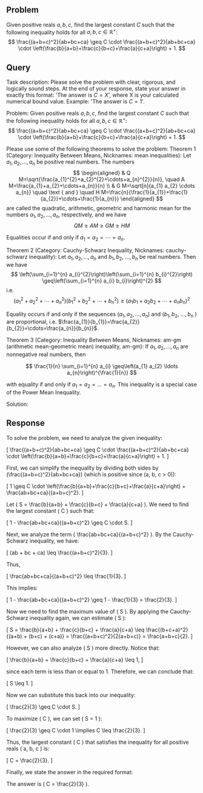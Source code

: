## Problem

Given positive reals $a, b, c$, find the largest constant $C$ such that the following inequality holds for all $a, b, c \in \mathbb{R}^{+}$:
$$
\frac{(a+b+c)^2}{ab+bc+ca} \geq C \cdot \frac{(a+b+c)^2}{ab+bc+ca} \cdot \left(\frac{b}{a+b}+\frac{c}{b+c}+\frac{a}{c+a}\right) + 1.
$$

## Query

Task description: Please solve the problem with clear, rigorous, and logically sound steps. At the end of your response, state your answer in exactly this format: 'The answer is $C=X$', where X is your calculated numerical bound value. Example: 'The answer is $C=1$'.

Problem: Given positive reals $a, b, c$, find the largest constant $C$ such that the following inequality holds for all $a, b, c \in \mathbb{R}^{+}$:
$$
\frac{(a+b+c)^2}{ab+bc+ca} \geq C \cdot \frac{(a+b+c)^2}{ab+bc+ca} \cdot \left(\frac{b}{a+b}+\frac{c}{b+c}+\frac{a}{c+a}\right) + 1.
$$

Please use some of the following theorems to solve the problem:
Theorem 1 (Category: Inequality Between Means, Nicknames: mean inequalities): Let $a_{1}, a_{2}, \ldots, a_{n}$ be positive real numbers. The numbers
$$
\begin{aligned}
& Q M=\sqrt{\frac{a_{1}^{2}+a_{2}^{2}+\cdots+a_{n}^{2}}{n}}, \quad A M=\frac{a_{1}+a_{2}+\cdots+a_{n}}{n} \\
& G M=\sqrt[n]{a_{1} a_{2} \cdots a_{n}} \quad \text { and } \quad H M=\frac{n}{\frac{1}{a_{1}}+\frac{1}{a_{2}}+\cdots+\frac{1}{a_{n}}}
\end{aligned}
$$
are called the quadratic, arithmetic, geometric and harmonic mean for the numbers $a_{1}, a_{2}, \ldots, a_{n}$, respectively, and we have
$$
Q M \geq A M \geq G M \geq H M
$$

Equalities occur if and only if $a_{1}=a_{2}=\cdots=a_{n}$.

Theorem 2 (Category: Cauchy-Schwarz Inequality, Nicknames: cauchy-schwarz inequality): Let $a_{1}, a_{2}, \ldots, a_{n}$ and $b_{1}, b_{2}$, $\ldots, b_{n}$ be real numbers. Then we have
$$
\left(\sum_{i=1}^{n} a_{i}^{2}\right)\left(\sum_{i=1}^{n} b_{i}^{2}\right) \geq\left(\sum_{i=1}^{n} a_{i} b_{i}\right)^{2}
$$
i.e.
$$
\left(a_{1}^{2}+a_{2}^{2}+\cdots+a_{n}^{2}\right)\left(b_{1}^{2}+b_{2}^{2}+\cdots+b_{n}^{2}\right) \geq\left(a_{1} b_{1}+a_{2} b_{2}+\cdots+a_{n} b_{n}\right)^{2}
$$

Equality occurs if and only if the sequences $\left(a_{1}, a_{2}, \ldots, a_{n}\right)$ and $\left(b_{1}, b_{2}\right.$, $\ldots, b_{n}$ ) are proportional, i.e. $\frac{a_{1}}{b_{1}}=\frac{a_{2}}{b_{2}}=\cdots=\frac{a_{n}}{b_{n}}$.

Theorem 3 (Category: Inequality Between Means, Nicknames: am-gm (arithmetic mean-geometric mean) inequality, am-gm): If $a_{1}, a_{2}, \ldots, a_{n}$ are nonnegative real numbers, then

$$
\frac{1}{n} \sum_{i=1}^{n} a_{i} \geq\left(a_{1} a_{2} \ldots a_{n}\right)^{\frac{1}{n}}
$$

with equality if and only if $a_{1}=a_{2}=\ldots=a_{n}$. This inequality is a special case of the Power Mean Inequality.

Solution:

## Response

To solve the problem, we need to analyze the given inequality:

\[
\frac{(a+b+c)^2}{ab+bc+ca} \geq C \cdot \frac{(a+b+c)^2}{ab+bc+ca} \cdot \left(\frac{b}{a+b}+\frac{c}{b+c}+\frac{a}{c+a}\right) + 1.
\]

First, we can simplify the inequality by dividing both sides by \(\frac{(a+b+c)^2}{ab+bc+ca}\) (which is positive since \(a, b, c > 0\)):

\[
1 \geq C \cdot \left(\frac{b}{a+b}+\frac{c}{b+c}+\frac{a}{c+a}\right) + \frac{ab+bc+ca}{(a+b+c)^2}.
\]

Let \( S = \frac{b}{a+b} + \frac{c}{b+c} + \frac{a}{c+a} \). We need to find the largest constant \( C \) such that:

\[
1 - \frac{ab+bc+ca}{(a+b+c)^2} \geq C \cdot S.
\]

Next, we analyze the term \( \frac{ab+bc+ca}{(a+b+c)^2} \). By the Cauchy-Schwarz inequality, we have:

\[
(ab + bc + ca) \leq \frac{(a+b+c)^2}{3}.
\]

Thus,

\[
\frac{ab+bc+ca}{(a+b+c)^2} \leq \frac{1}{3}.
\]

This implies:

\[
1 - \frac{ab+bc+ca}{(a+b+c)^2} \geq 1 - \frac{1}{3} = \frac{2}{3}.
\]

Now we need to find the maximum value of \( S \). By applying the Cauchy-Schwarz inequality again, we can estimate \( S \):

\[
S = \frac{b}{a+b} + \frac{c}{b+c} + \frac{a}{c+a} \leq \frac{(b+c+a)^2}{(a+b) + (b+c) + (c+a)} = \frac{(a+b+c)^2}{2(a+b+c)} = \frac{a+b+c}{2}.
\]

However, we can also analyze \( S \) more directly. Notice that:

\[
\frac{b}{a+b} + \frac{c}{b+c} + \frac{a}{c+a} \leq 1,
\]

since each term is less than or equal to 1. Therefore, we can conclude that:

\[
S \leq 1.
\]

Now we can substitute this back into our inequality:

\[
\frac{2}{3} \geq C \cdot S.
\]

To maximize \( C \), we can set \( S = 1 \):

\[
\frac{2}{3} \geq C \cdot 1 \implies C \leq \frac{2}{3}.
\]

Thus, the largest constant \( C \) that satisfies the inequality for all positive reals \( a, b, c \) is:

\[
C = \frac{2}{3}.
\]

Finally, we state the answer in the required format:

The answer is \( C = \frac{2}{3} \).